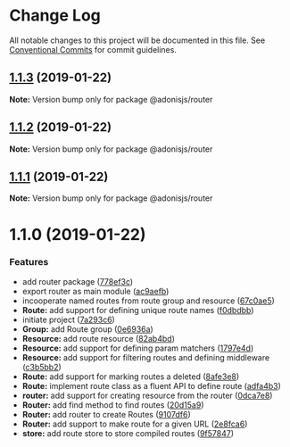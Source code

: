 # Change Log

All notable changes to this project will be documented in this file.
See [Conventional Commits](https://conventionalcommits.org) for commit guidelines.

## [1.1.3](https://github.com/adonisjs/adonis-framework/tree/master/packages/router/compare/@adonisjs/router@1.1.2...@adonisjs/router@1.1.3) (2019-01-22)

**Note:** Version bump only for package @adonisjs/router





## [1.1.2](https://github.com/adonisjs/adonis-framework/tree/master/packages/router/compare/@adonisjs/router@1.1.1...@adonisjs/router@1.1.2) (2019-01-22)

**Note:** Version bump only for package @adonisjs/router





## [1.1.1](https://github.com/adonisjs/adonis-framework/tree/master/packages/router/compare/@adonisjs/router@1.1.0...@adonisjs/router@1.1.1) (2019-01-22)

**Note:** Version bump only for package @adonisjs/router





# 1.1.0 (2019-01-22)


### Features

* add router package ([778ef3c](https://github.com/adonisjs/adonis-framework/tree/master/packages/router/commit/778ef3c))
* export router as main module ([ac9aefb](https://github.com/adonisjs/adonis-framework/tree/master/packages/router/commit/ac9aefb))
* incooperate named routes from route group and resource ([67c0ae5](https://github.com/adonisjs/adonis-framework/tree/master/packages/router/commit/67c0ae5))
* **Route:** add support for defining unique route names ([f0dbdbb](https://github.com/adonisjs/adonis-framework/tree/master/packages/router/commit/f0dbdbb))
* initiate project ([7a293c6](https://github.com/adonisjs/adonis-framework/tree/master/packages/router/commit/7a293c6))
* **Group:** add Route group ([0e6936a](https://github.com/adonisjs/adonis-framework/tree/master/packages/router/commit/0e6936a))
* **Resource:** add route resource ([82ab4bd](https://github.com/adonisjs/adonis-framework/tree/master/packages/router/commit/82ab4bd))
* **Resource:** add support for defining param matchers ([1797e4d](https://github.com/adonisjs/adonis-framework/tree/master/packages/router/commit/1797e4d))
* **Resource:** add support for filtering routes and defining middleware ([c3b5bb2](https://github.com/adonisjs/adonis-framework/tree/master/packages/router/commit/c3b5bb2))
* **Route:** add support for marking routes a deleted ([8afe3e8](https://github.com/adonisjs/adonis-framework/tree/master/packages/router/commit/8afe3e8))
* **Route:** implement route class as a fluent API to define route ([adfa4b3](https://github.com/adonisjs/adonis-framework/tree/master/packages/router/commit/adfa4b3))
* **router:** add support for creating resource from the router ([0dca7e8](https://github.com/adonisjs/adonis-framework/tree/master/packages/router/commit/0dca7e8))
* **Router:** add find method to find routes ([20d15a9](https://github.com/adonisjs/adonis-framework/tree/master/packages/router/commit/20d15a9))
* **Router:** add router to create Routes ([9107df6](https://github.com/adonisjs/adonis-framework/tree/master/packages/router/commit/9107df6))
* **Router:** add support to make route for a given URL ([2e8fca6](https://github.com/adonisjs/adonis-framework/tree/master/packages/router/commit/2e8fca6))
* **store:** add route store to store compiled routes ([9f57847](https://github.com/adonisjs/adonis-framework/tree/master/packages/router/commit/9f57847))
